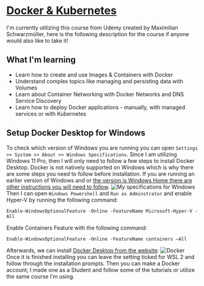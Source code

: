 # [Docker & Kubernetes](https://www.udemy.com/share/103IaC3@5G0-SQ_L9ghBhMFLdnkrUZJAl7q2eUVI4A234q8Y8LLcBmRGKWcDhkGKGDXmx6wVEA==/)

I'm currently utilizing this course from Udemy created by Maximilian Schwarzmüller, here is the following description for the course if anyone would also like to take it! 

## What I'm learning
- Learn how to create and use Images & Containers with Docker
- Understand complex topics like managing and persisting data with Volumes
- Learn about Container Networking with Docker Networks and DNS Service Discovery
- Learn how to deploy Docker applications - manually, with managed services or with Kubernetes

## Setup Docker Desktop for Windows 
To check which version of Windows you are running you can open `Settings >> System >> About >> Windows Specifications`. Since I am utilizing Windows 11 Pro, then I will only need to follow a few steps to install Docker Desktop. Docker is not natively supported on Windows which is why there are some steps you need to follow before installation. If you are running an earlier version of Windows and or [the version is Windows Home there are other instructions you will need to follow](https://learn.microsoft.com/en-us/windows/wsl/install).
![My specifications for Windows](https://github.com/nicomcd/Docker/assets/35404943/ebed0b4e-aaa9-45df-8fc6-48286c1ec9b9)
Then I can open `Windows Powershell` and `Run as Adminstrator` and enable Hyper-V by running the following command:
```
Enable-WindowsOptionalFeature -Online -FeatureName Microsoft-Hyper-V -All
```
Enable Containers Feature with the following command:
```
Enable-WindowsOptionalFeature -Online -FeatureName containers –All
```
Afterwards, we can install [Docker Desktop from the website](https://www.docker.com/products/docker-desktop/):
![Docker](https://github.com/nicomcd/Docker/assets/35404943/90228874-c9dd-49ae-9194-561d081b8aed)
Once it is finished installing you can leave the setting ticked for WSL 2 and follow through the installation prompts. Then you can make a Docker account; I made one as a Student and follow some of the tutorials or utilize the same course I'm using.

